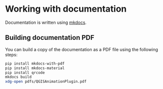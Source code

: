 # Working with documentation

Documentation is written using [mkdocs](https://mkdocs.org/).

## Building documentation PDF

You can build a copy of the documentation as a PDF file using the following steps:

```bash
pip install mkdocs-with-pdf
pip install mkdocs-material
pip install qrcode
mkdocs build
xdg-open pdfs/QGISAnimationPlugin.pdf 
```
